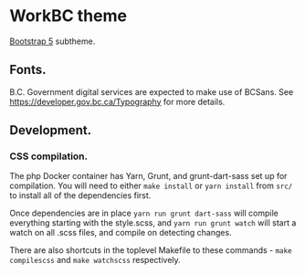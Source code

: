 # WorkBC theme
[Bootstrap 5](https://www.drupal.org/project/bootstrap5) subtheme.

## Fonts.
B.C. Government digital services are expected to make use of BCSans.
See https://developer.gov.bc.ca/Typography for more details.

## Development.

### CSS compilation.
The php Docker container has Yarn, Grunt, and grunt-dart-sass set up for compilation.
You will need to either `make install` or `yarn install` from `src/` to install all of the dependencies first.

Once dependencies are in place
`yarn run grunt dart-sass` will compile everything starting with the style.scss, and
`yarn run grunt watch` will start a watch on all .scss files, and compile on detecting changes.

There are also shortcuts in the toplevel Makefile to these commands -
`make compilescss` and
`make watchscss` respectively.
